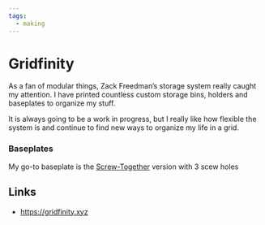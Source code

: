 ```yaml
---
tags:
  - making
---
```

# Gridfinity

As a fan of modular things, Zack Freedman’s storage system really caught my attention. I have printed countless custom storage bins, holders and baseplates to organize my stuff.

It is always going to be a work in progress, but I really like how flexible the system is and continue to find new ways to organize my life in a grid.

### Baseplates
My go-to baseplate is the [Screw-Together](https://www.printables.com/model/300603-gridfinity-screw-together-baseplate) version with 3 scew holes

## Links
- https://gridfinity.xyz